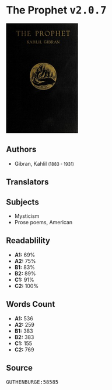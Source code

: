 # The Prophet <kbd>v2.0.7</kbd>

![](./cover.medium.jpg "")

## Authors


 - Gibran, Kahlil <small>(1883 - 1931)</small>

## Translators



## Subjects


 - Mysticism
 - Prose poems, American

## Readablility


 - **A1:** 69%
 - **A2:** 75%
 - **B1:** 83%
 - **B2:** 89%
 - **C1:** 91%
 - **C2:** 100%

## Words Count


 - **A1:** 536
 - **A2:** 259
 - **B1:** 383
 - **B2:** 383
 - **C1:** 155
 - **C2:** 769

## Source


<kbd>GUTHENBURGE:58585</kbd>
